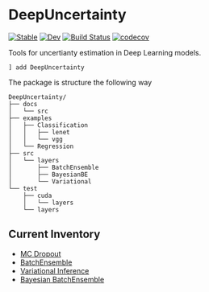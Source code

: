 # DeepUncertainty

[![Stable](https://img.shields.io/badge/docs-stable-blue.svg)](https://aced-differentiate.github.io/DeepUncertainty.jl/stable)
[![Dev](https://img.shields.io/badge/docs-dev-blue.svg)](https://aced-differentiate.github.io/DeepUncertainty.jl/dev)
[![Build Status](https://github.com/aced-differentiate/DeepUncertainty.jl/workflows/CI/badge.svg)](https://github.com/aced-differentiate/DeepUncertainty.jl/actions)
[![codecov](https://codecov.io/gh/aced-differentiate/DeepUncertainty.jl/branch/main/graph/badge.svg?token=9XDVJ3TOE3)](https://codecov.io/gh/aced-differentiate/DeepUncertainty.jl)


Tools for uncertianty estimation in Deep Learning models.
```
] add DeepUncertainty
```

The package is structure the following way 
```
DeepUncertainty/
├── docs
│   └── src
├── examples
│   ├── Classification
│   │   ├── lenet
│   │   └── vgg
│   └── Regression
├── src
│   └── layers
│       ├── BatchEnsemble
│       ├── BayesianBE
│       └── Variational
└── test
    ├── cuda
    │   └── layers
    └── layers
```

## Current Inventory
* [MC Dropout](https://arxiv.org/abs/1506.02142) 
* [BatchEnsemble](https://arxiv.org/abs/2002.06715)
* [Variational Inference](https://arxiv.org/abs/1505.05424)
* [Bayesian BatchEnsemble](https://arxiv.org/abs/2005.07186)